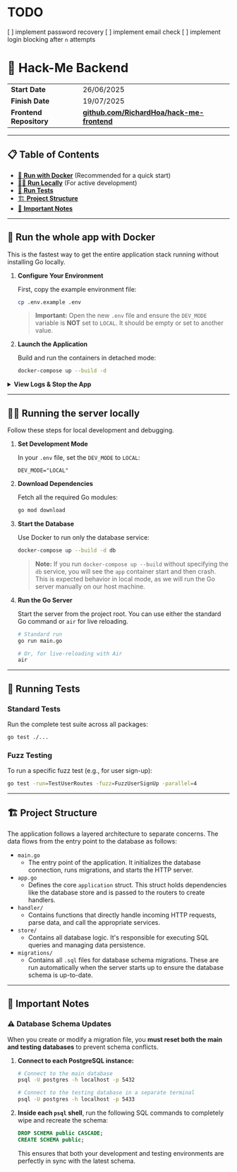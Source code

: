 # TODO
[ ] implement password recovery
[ ] implement email check
[ ] implement login blocking after `n` attempts

# 🚀 Hack-Me Backend

| | |
| :--- | :--- |
| **Start Date** | 26/06/2025 |
| **Finish Date** | 19/07/2025 |
| **Frontend Repository** | [**github.com/RichardHoa/hack-me-frontend**](https://github.com/RichardHoa/hack-me-frontend) |

---

## 📋 Table of Contents

- [🐳 **Run with Docker**](#-run-the-whole-app-with-docker) (Recommended for a quick start)
- [🧑‍💻 **Run Locally**](#-running-the-server-locally) (For active development)
- [🧪 **Run Tests**](#-running-tests)
- [🏗️ **Project Structure**](#️-project-structure)
- [📝 **Important Notes**](#-important-notes)

---

## 🐳 Run the whole app with Docker

This is the fastest way to get the entire application stack running without installing Go locally.

1.  **Configure Your Environment**

    First, copy the example environment file:
    ```bash
    cp .env.example .env
    ```
    > **Important:** Open the new `.env` file and ensure the `DEV_MODE` variable is **NOT** set to `LOCAL`. It should be empty or set to another value.

2.  **Launch the Application**

    Build and run the containers in detached mode:
    ```bash
    docker-compose up --build -d
    ```

<details>
<summary><strong>View Logs & Stop the App</strong></summary>

To view the backend server logs in real-time:
```bash
docker-compose logs -f app
```

When you are finished, stop and remove all containers, networks, and volumes:
```bash
docker-compose down -v
```

</details>

---

## 🧑‍💻 Running the server locally

Follow these steps for local development and debugging.

1.  **Set Development Mode**

    In your `.env` file, set the `DEV_MODE` to `LOCAL`:
    ```env
    DEV_MODE="LOCAL"
    ```

2.  **Download Dependencies**

    Fetch all the required Go modules:
    ```bash
    go mod download
    ```

3.  **Start the Database**

    Use Docker to run only the database service:
    ```bash
    docker-compose up --build -d db
    ```
    > **Note:** If you run `docker-compose up --build` without specifying the `db` service, you will see the `app` container start and then crash. This is expected behavior in local mode, as we will run the Go server manually on our host machine.

4.  **Run the Go Server**

    Start the server from the project root. You can use either the standard Go command or `air` for live reloading.

    ```bash
    # Standard run
    go run main.go

    # Or, for live-reloading with Air
    air
    ```

---

## 🧪 Running Tests

### Standard Tests
Run the complete test suite across all packages:
```bash
go test ./...
```

### Fuzz Testing
To run a specific fuzz test (e.g., for user sign-up):
```bash
go test -run=TestUserRoutes -fuzz=FuzzUserSignUp -parallel=4
```

---

## 🏗️ Project Structure

The application follows a layered architecture to separate concerns. The data flows from the entry point to the database as follows:

-   `main.go`
    -   The entry point of the application. It initializes the database connection, runs migrations, and starts the HTTP server.
-   `app.go`
    -   Defines the core `application` struct. This struct holds dependencies like the database store and is passed to the routers to create handlers.
-   `handler/`
    -   Contains functions that directly handle incoming HTTP requests, parse data, and call the appropriate services.
-   `store/`
    -   Contains all database logic. It's responsible for executing SQL queries and managing data persistence.
-   `migrations/`
    -   Contains all `.sql` files for database schema migrations. These are run automatically when the server starts up to ensure the database schema is up-to-date.

---

## 📝 Important Notes

### ⚠️ Database Schema Updates

When you create or modify a migration file, you **must reset both the main and testing databases** to prevent schema conflicts.

1.  **Connect to each PostgreSQL instance:**

    ```bash
    # Connect to the main database
    psql -U postgres -h localhost -p 5432

    # Connect to the testing database in a separate terminal
    psql -U postgres -h localhost -p 5433
    ```

2.  **Inside each `psql` shell**, run the following SQL commands to completely wipe and recreate the schema:

    ```sql
    DROP SCHEMA public CASCADE;
    CREATE SCHEMA public;
    ```
    This ensures that both your development and testing environments are perfectly in sync with the latest schema.
